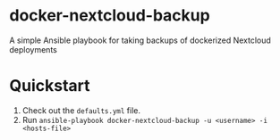 # docker-nextcloud-backup

A simple Ansible playbook for taking backups of dockerized Nextcloud deployments

# Quickstart

1) Check out the `defaults.yml` file.
2) Run `ansible-playbook docker-nextcloud-backup -u <username> -i <hosts-file>`

